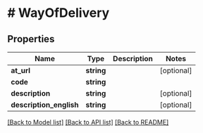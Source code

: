 # # WayOfDelivery

## Properties

Name | Type | Description | Notes
------------ | ------------- | ------------- | -------------
**at_url** | **string** |  | [optional]
**code** | **string** |  |
**description** | **string** |  | [optional]
**description_english** | **string** |  | [optional]

[[Back to Model list]](../../README.md#models) [[Back to API list]](../../README.md#endpoints) [[Back to README]](../../README.md)
